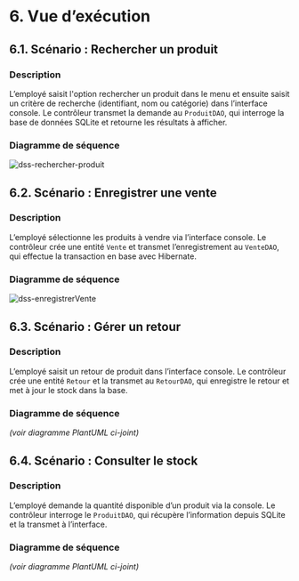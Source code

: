 # 6. Vue d’exécution

## 6.1. Scénario : Rechercher un produit

### Description
L’employé saisit l'option rechercher un produit dans le menu et ensuite saisit un critère de recherche (identifiant, nom ou catégorie) dans l’interface console. Le contrôleur transmet la demande au `ProduitDAO`, qui interroge la base de données SQLite et retourne les résultats à afficher.

### Diagramme de séquence
![dss-rechercher-produit](https://img.plantuml.biz/plantuml/svg/pLRBRXDB4DrRyZ-KlCa49GikEtJ3A_OL5kOIOYGsR3ez5QTHJ_VG3mjs_0ChTYnZrlp1_0bVGbNFqtPu23PO6jipKttgr3cdntxWWt0X5dey2YfeXEbo2L_VVu1pb5Ve-81ee7GsZof0jbO2JgtnLYDz16UrHdSu7er71t1oSW8FPS3eF600QOlIUc621rMKMhs9rSPp4TSk3c9GMdd1vN0L2w4CPFe0gTA-gpO4AMIm3cRf0lAQkGdeBeL4WauCu4rKe8cM5k25yehAIXf7ILLINvWqJ25RIc4C4Ps0y2r_XampL5yqaoYTChnG9rZBi_lW43Hw82wALkt0FnKhuPNfXMZXcrFkC7tuBE49AQlh7A7wn6mVJO6LVAmkq1dIO0Vuh9QRrYP4-cIeHy8Z44HkZQasnCgX5ipB87M3Mb2wKRlKOPEKkGZYWbTFpgmFAuVBvuj9Rzgqsbp407a4BwkD4KxPsgT6V3Y-rue6TskbIVC3Mt9pcBYReZA1LuOH2pGHSc4yZorxvHTVttySHa2nkM95m6ADSb0CfQNRyifIrzGWl2kJ35rRoERJ8p2sE08RGOfGRLRMAKonR7dN8pJ6q1GzwKRip3SPIUpwzg8iaxp4gAWsuSgo0v5lTyb9Z8bPap90Ka4uKLJNb9zUvbEoylQmDLU1oj44TQdO-2Iwq66dP3uTZu1UWm5e74xMrXp2pVDCvOTrCGs1Moo38nSAJBl58Ut6pu6cYmadywZ9IXgJXNuBjnkG-fqhg66V7Ugxd2rcfo_W5jlyt_cpfwtldY-yV3mxdz5aS0BtMpPT7c556QkkQMT5WpqJXcsitd_krFGy7GEvXXG7t8uxRHfdEpq4f4tWqAojulPWBrwJ86qNQPr3NrgJxw0d0NOJj8K-j6PhjuZBIyNJP4tvq9ssBwsCwse3zBnfwkbaRyyCO_JFNeme_f0LDXnBJK_FEaceFUwN_MAM_hT5HjM7VnG1PhMOFvcrCRZHfeNouTz6ddi_4Fo6kf_ApckmMUEpJlmp7UdNWd-eEiubnZL5Qn02XqTiW6Q8BMzspBYpPqR_3Fgk4Nt9B_fnIbidrMUo_VPRtjJ6qEKEvYzp24q-7ZsWz_Ilv1i0)

## 6.2. Scénario : Enregistrer une vente

### Description
L’employé sélectionne les produits à vendre via l’interface console. Le contrôleur crée une entité `Vente` et transmet l’enregistrement au `VenteDAO`, qui effectue la transaction en base avec Hibernate.

### Diagramme de séquence
![dss-enregistrerVente](https://img.plantuml.biz/plantuml/svg/ZLVDRjj64BuBq3iCT97SDeUsjm9kubeigiQE54jfBmMADRcojoLtwVqna5kkFVVKMs-1SkuRy4to99rPxd99Mh5Zs9PNcj_l-sQuVc4iqzPLvNHYXIqvBBTR-FZkRyYavZV2MCqrECdXdalBON4l69mhQLJ9ySLgLPPSdqmdqyaSJazFuIott6a3t4AkgbeP9gq1KTMbk7FDmP3HTC9ogpHa-AvwowUJ6aiGkQZH5cOXEYosEPCIWy-0cPXpP7l9RfWHCbKIRSDnP1uIBi_MtYuTHtORhGedRBHBnv7TBuH9j8g7wQHWbbqpmp6GClP6y-thYrc2QDaShfs5me79cuDaMgWMbJbSpBclgJb0Vgk44MWsvqUP828GfOfBXqW7S497yEpx21Xy1wOvb3otGY6QYC6nQ3FuJKB1f85oBl2izopdAMoCrOODs6BaNcM--uK9bALccxyigpbyZTQh0ct4NkICQe62OxAktGY0psfryr-9CaARYablA4RE7z_zuoHqxis_u9dH4An1EK9OgigN7sl63XBhM9Fc-ItNzBDXUbKiH752deEtNwbgWN5EgBuhZYh-WF0ZfL0hB55pZEtkCNRgfYE2ac3A90DCkSqkilCTV46G_tYrlWnDS4Dl_FfJTfK1bdyAp-cyVaCjmCNgPGRFfvDUe6VZLYBtlfnn3MFckj5x03dR8yYt228M9EHUwSeZRaPyjM9X0urq80_a5mBgH5PFa5JdI2hVeCyFokNeZ2cJBPuCrEqecZGmpefI64PR1_M8KaHL4uLrwOpmgwZpOVSyXpk7eoiihgBff5IgHdBGCxzbTuv7Kp0CPsyw0Vpwf2OnJHGbBOEYysxzXg9BS0HtJIGF74XSGNMat5XA19eMoh78QJaTaNC8iYfEMjUUyPEox60RoJ946YfnKCMctrO_vLY5dM54O1cmnU-E9vhjia_pP-AR0XZbRXdznMCcLjh-vmubIW-g071RowN03Owv_o1zqBAsAlyJZ20oaYytI94mjPBYkkpvFq9InItAzEndZBkbc96bht3KSP6Wp-isF3z9yHvXxircURRB1dnjirsiaSTLyf33ftXSlpoUVqmZJiTUX3tHHt2yMH19IukbqpOnoyBpZ4iq3ZS7HAX37isjigpy5BI3Ia8AzFL1Dpr8Hc4hT4DyTYaqBv7lbcGXEqdq-pdpcupTe3xdEFqLDwOzSAsfGT96346wE1hcwJqvUr34B5GeYpGgs1lUhaJtD6nRfsSwC4ThyBEsKUsZy41EVAmE0f1QGkR1dluMtSzrSsWVo0XjkWtWfSGln8xSiAspeGLT44i-jFJ7_iusHkN2R-jX3_6wTUmQuaFvv_LAOdE-G5BuaKIbk97SzBPtIianPvTbF7IhLzliQeSlktKRq8liI_hruAFVEof6qzRhWMOj9NjymaP4x8LaFGMH9Fls4VoUUkc2qxnt0pne5edz_fvzMgjuJxHEjsWs1yj4QTfulKjZkgWapuS5J2SlK6N-7v7_0G00)

## 6.3. Scénario : Gérer un retour

### Description
L’employé saisit un retour de produit dans l’interface console. Le contrôleur crée une entité `Retour` et la transmet au `RetourDAO`, qui enregistre le retour et met à jour le stock dans la base.

### Diagramme de séquence
*(voir diagramme PlantUML ci-joint)*

## 6.4. Scénario : Consulter le stock

### Description
L’employé demande la quantité disponible d’un produit via la console. Le contrôleur interroge le `ProduitDAO`, qui récupère l’information depuis SQLite et la transmet à l’interface.

### Diagramme de séquence
*(voir diagramme PlantUML ci-joint)*
